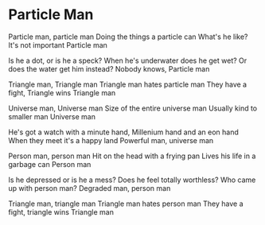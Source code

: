 Particle Man
============

Particle man, particle man
Doing the things a particle can
What's he like? It's not important
Particle man

Is he a dot, or is he a speck?
When he's underwater does he get wet?
Or does the water get him instead?
Nobody knows, Particle man

Triangle man, Triangle man
Triangle man hates particle man
They have a fight, Triangle wins
Triangle man

Universe man, Universe man
Size of the entire universe man
Usually kind to smaller man
Universe man

He's got a watch with a minute hand,
Millenium hand and an eon hand
When they meet it's a happy land
Powerful man, universe man

Person man, person man
Hit on the head with a frying pan
Lives his life in a garbage can
Person man

Is he depressed or is he a mess?
Does he feel totally worthless?
Who came up with person man?
Degraded man, person man

Triangle man, triangle man
Triangle man hates person man
They have a fight, triangle wins
Triangle man
